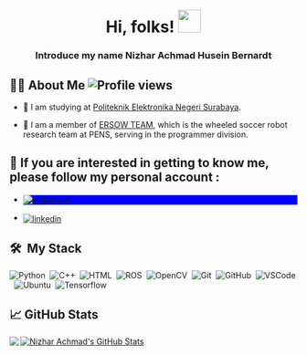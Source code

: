 <h1 align="center">Hi, folks! <img src="https://raw.githubusercontent.com/MartinHeinz/MartinHeinz/master/wave.gif" width="40px" height="40px" /> </h1>
<h3 align="center">Introduce my name Nizhar Achmad Husein Bernardt</h3>


## 🙋‍♂️ About Me <img src="https://komarev.com/ghpvc/?username=NEAR07&color=green" alt="Profile views" /> 


- 🏫 I am studying at [Politeknik Elektronika Negeri Surabaya](https://www.pens.ac.id/en/).

- 🤖 I am a member of [ERSOW TEAM](https://ersow.pens.ac.id), which is the wheeled soccer robot research team at PENS, serving in the programmer division.


## 🙂 If you are interested in getting to know me, please follow my personal account :

* <p align="left" style="background:blue">
  <a href="https://www.instagram.com/nizhar_achmad/?hl=id" target="_blank">
    <img align="center" src="https://img.shields.io/badge/-nizhar_achmad-05122A?style=flat&logo=instagram" alt="instagram"/>
  </a>
*   <a href="https://www.linkedin.com/in/nizhar-achmad-husein-bernardt/" target="_blank">
    <img align="center" src="https://img.shields.io/badge/-Nizhar Achmad Husein Bernardt-05122A?style=flat&logo=linkedin" alt="linkedin"/>
  </a>
  </p>

## 🛠 &nbsp;My Stack
![Python](https://img.shields.io/badge/-Python-05122A?style=flat&logo=python)&nbsp;
![C++](https://img.shields.io/badge/-C++-05122A?style=flat&logo=C++&logoColor=1572B6)&nbsp;
![HTML](https://img.shields.io/badge/-HTML-05122A?style=flat&logo=HTML)&nbsp;
![ROS](https://img.shields.io/badge/-ROS-05122A?style=flat&logo=ROS)&nbsp;
![OpenCV](https://img.shields.io/badge/-OpenCV-05122A?style=flat&logo=OpenCV)&nbsp;
![Git](https://img.shields.io/badge/-Git-05122A?style=flat&logo=git)&nbsp;
![GitHub](https://img.shields.io/badge/-GitHub-05122A?style=flat&logo=github)&nbsp;
![VSCode](https://img.shields.io/badge/-VSCode-05122A?style=flat&logo=visual-studio-code&logoColor=007ACC)&nbsp;
![Ubuntu](https://img.shields.io/badge/-Ubuntu-05122A?style=flat&logo=Ubuntu)&nbsp;
![Tensorflow](https://img.shields.io/badge/-Tensorflow-05122A?style=flat&logo=Tensorflow)&nbsp;

## &#x1f4c8; GitHub Stats
<!--
![NEAR07's GitHub stats](https://github-readme-stats.vercel.app/api/top-langs/?username=NEAR07&show_icons=true&theme=aura)
![NEAR07's GitHub stats](https://github-readme-stats.vercel.app/api?username=NEAR07&show_icons=true&theme=aura)
-->

<a href="https://github.com/NEAR07/NEAR07">
  <img align="left" src="https://github-readme-stats.vercel.app/api/top-langs/?username=NEAR07&show_icons=true&theme=outrun&langs_count=5" />
</a>
<a href="https://github.com/NEAR07/NEAR07">
  <img align="center" src="https://github-readme-stats.vercel.app/api?username=NEAR07&show_icons=true&theme=outrun" alt="Nizhar Achmad's GitHub Stats" />
</a>


